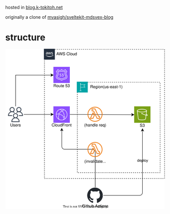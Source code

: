 hosted in <a href="https://blog.k-tokitoh.net" target="\_blank">blog.k-tokitoh.net</a>

originally a clone of <a href="https://github.com/mvasigh/sveltekit-mdsvex-blog" target="_blank">mvasigh/sveltekit-mdsvex-blog</a>


# structure

![構成図](./structure.drawio.svg)
